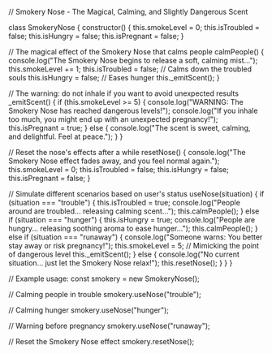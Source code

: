 // Smokery Nose - The Magical, Calming, and Slightly Dangerous Scent

class SmokeryNose {
  constructor() {
    this.smokeLevel = 0;
    this.isTroubled = false;
    this.isHungry = false;
    this.isPregnant = false;
  }

  // The magical effect of the Smokery Nose that calms people
  calmPeople() {
    console.log("The Smokery Nose begins to release a soft, calming mist...");
    this.smokeLevel += 1;
    this.isTroubled = false;  // Calms down the troubled souls
    this.isHungry = false;    // Eases hunger
    this._emitScent();
  }

  // The warning: do not inhale if you want to avoid unexpected results
  _emitScent() {
    if (this.smokeLevel >= 5) {
      console.log("WARNING: The Smokery Nose has reached dangerous levels!");
      console.log("If you inhale too much, you might end up with an unexpected pregnancy!");
      this.isPregnant = true;
    } else {
      console.log("The scent is sweet, calming, and delightful. Feel at peace.");
    }
  }

  // Reset the nose's effects after a while
  resetNose() {
    console.log("The Smokery Nose effect fades away, and you feel normal again.");
    this.smokeLevel = 0;
    this.isTroubled = false;
    this.isHungry = false;
    this.isPregnant = false;
  }

  // Simulate different scenarios based on user's status
  useNose(situation) {
    if (situation === "trouble") {
      this.isTroubled = true;
      console.log("People around are troubled... releasing calming scent...");
      this.calmPeople();
    } else if (situation === "hunger") {
      this.isHungry = true;
      console.log("People are hungry... releasing soothing aroma to ease hunger...");
      this.calmPeople();
    } else if (situation === "runaway") {
      console.log("Someone warns: You better stay away or risk pregnancy!");
      this.smokeLevel = 5;  // Mimicking the point of dangerous level
      this._emitScent();
    } else {
      console.log("No current situation... just let the Smokery Nose relax!");
      this.resetNose();
    }
  }
}

// Example usage:
const smokery = new SmokeryNose();

// Calming people in trouble
smokery.useNose("trouble");

// Calming hunger
smokery.useNose("hunger");

// Warning before pregnancy
smokery.useNose("runaway");

// Reset the Smokery Nose effect
smokery.resetNose();
